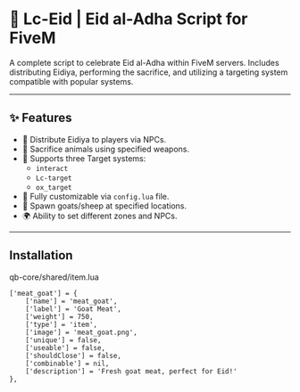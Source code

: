 # 🐐 Lc-Eid | Eid al-Adha Script for FiveM

A complete script to celebrate Eid al-Adha within FiveM servers. Includes distributing Eidiya, performing the sacrifice, and utilizing a targeting system compatible with popular systems.

---

## ✨ Features

- 🎁 Distribute Eidiya to players via NPCs.
- 🔪 Sacrifice animals using specified weapons.
- 🔄 Supports three Target systems:
  - `interact`
  - `Lc-target`
  - `ox_target`
- 👤 Fully customizable via `config.lua` file.
- 🐐 Spawn goats/sheep at specified locations.
- 🌍 Ability to set different zones and NPCs.

---

## Installation

qb-core/shared/item.lua
```
['meat_goat'] = {
    ['name'] = 'meat_goat',
    ['label'] = 'Goat Meat',
    ['weight'] = 750,
    ['type'] = 'item',
    ['image'] = 'meat_goat.png',
    ['unique'] = false,
    ['useable'] = false,
    ['shouldClose'] = false,
    ['combinable'] = nil,
    ['description'] = 'Fresh goat meat, perfect for Eid!'
},
```
